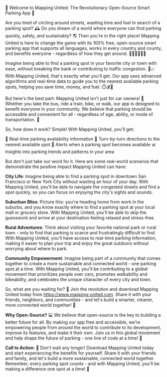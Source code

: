 🚀 Welcome to Mapping United: The Revolutionary Open-Source Smart Parking App 🚀

Are you tired of circling around streets, wasting time and fuel in search of a parking spot? 🕰️ Do you dream of a world where everyone can find parking quickly, safely, and sustainably? 🌎 Then you're in the right place! Mapping United is here to change the game with its 100% free, open-source smart parking app that supports all languages, works in every country and county, and benefits everyone - regardless of how they get around. 🚌🚂🚴‍♀️🏃‍♂️

Imagine being able to find a parking spot in your favorite city or town with ease, without breaking the bank or contributing to traffic congestion. 💸📈 With Mapping United, that's exactly what you'll get. Our app uses advanced algorithms and real-time data to guide you to the nearest available parking spots, helping you save time, money, and fuel. ⏱️💰🚗

But here's the best part: Mapping United isn't just for car owners! 🚗 Whether you take the bus, ride a train, bike, or walk, our app is designed to benefit everyone in your community. We believe that parking should be accessible and convenient for all - regardless of age, ability, or mode of transportation. 🌈

So, how does it work? Simple! With Mapping United, you'll get:

📍 Real-time parking availability information
📍 Turn-by-turn directions to the nearest available spot
💸 Alerts when a parking spot becomes available
📊 Insights into parking trends and patterns in your area

But don't just take our word for it. Here are some real-world scenarios that demonstrate the positive impact Mapping United can have:

**City Life**: Imagine being able to find a parking spot in downtown San Francisco or New York City without wasting an hour of your day. With Mapping United, you'll be able to navigate the congested streets and find a spot quickly, so you can focus on enjoying the city's sights and sounds.

**Suburban Bliss**: Picture this: you're heading home from work in the suburbs, and you know exactly where to find a parking spot at your local mall or grocery store. With Mapping United, you'll be able to skip the guesswork and arrive at your destination feeling relaxed and stress-free.

**Rural Adventures**: Think about visiting your favorite national park or rural town - only to find that parking is scarce and frustratingly difficult to find. With Mapping United, you'll have access to real-time parking information, making it easier to plan your trip and enjoy the great outdoors without worrying about where to park.

**Community Empowerment**: Imagine being part of a community that comes together to create a more sustainable and connected world - one parking spot at a time. With Mapping United, you'll be contributing to a global movement that prioritizes people over cars, promotes walkability and bikeability, and celebrates the unique character of every city and town.

So, what are you waiting for? 🤔 Join the revolution and download Mapping United today from https://www.mapping-united.com. Share it with your friends, neighbors, and communities - and let's build a smarter, cleaner, more connected world together! 🌟

**Why Open-Source?** 💻 We believe that open-source is the key to building a better future for all. By making our app free and accessible, we're empowering people from around the world to contribute to its development, improve its features, and make it their own. Join us in this global movement and help shape the future of parking - one line of code at a time! 🚀

**Call to Action**: 📣 Don't wait any longer! Download Mapping United today and start experiencing the benefits for yourself. Share it with your friends and family, and let's build a more sustainable, connected world together. Remember, every parking spot counts - and with Mapping United, you'll be making a difference one spot at a time! 🌟